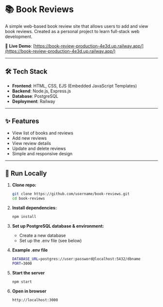 # 📚 Book Reviews

A simple web-based book review site that allows users to add and view book reviews. Created as a personal project to learn full-stack web development.

🔗 **Live Demo**: [https://book-review-production-4e3d.up.railway.app/](https://book-review-production-4e3d.up.railway.app/)

---

## 🛠 Tech Stack

- **Frontend**: HTML, CSS, EJS (Embedded JavaScript Templates)  
- **Backend**: Node.js, Express.js  
- **Database**: PostgreSQL  
- **Deployment**: Railway

---

## ✨ Features

- View list of books and reviews
- Add new reviews
- View review details
- Update and delete reviews
- Simple and responsive design

---

## 🚀 Run Locally

1. **Clone repo:**
   ```bash
   git clone https://github.com/username/book-reviews.git
   cd book-reviews
   
2. **Install dependencies:**
   ```bash
   npm install
   
3. **Set up PostgreSQL database & environment:**
   - Create a new database
   - Set up the .env file (see below)
  
4. **Example .env file**
   ```bash
   DATABASE_URL=postgres://user:password@localhost:5432/dbname
   PORT=3000

5. **Start the server**
   ```bash
   npm start

6. **Open in browser**
   ```bash
   http://localhost:3000

